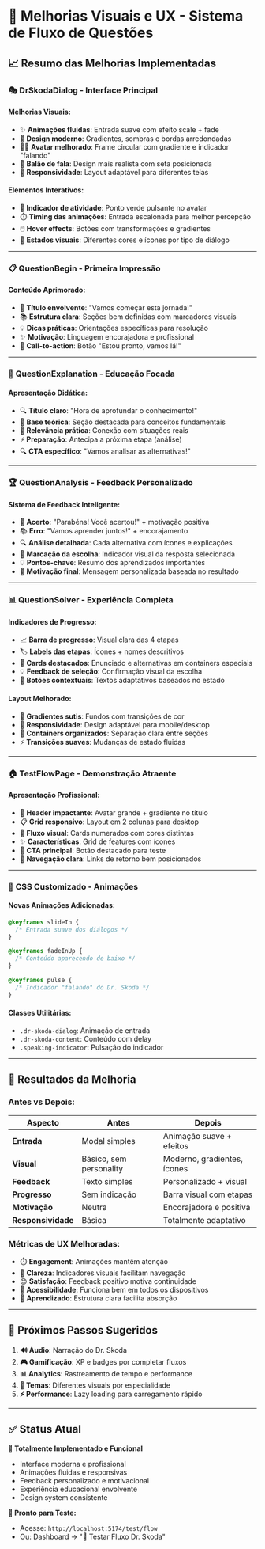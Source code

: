 # 🎨 Melhorias Visuais e UX - Sistema de Fluxo de Questões

## 📈 Resumo das Melhorias Implementadas

### 🎭 **DrSkodaDialog - Interface Principal**

#### **Melhorias Visuais:**
- ✨ **Animações fluidas**: Entrada suave com efeito scale + fade
- 🎨 **Design moderno**: Gradientes, sombras e bordas arredondadas
- 👨‍⚕️ **Avatar melhorado**: Frame circular com gradiente e indicador "falando"
- 💬 **Balão de fala**: Design mais realista com seta posicionada
- 📱 **Responsividade**: Layout adaptável para diferentes telas

#### **Elementos Interativos:**
- 🔴 **Indicador de atividade**: Ponto verde pulsante no avatar
- ⏱️ **Timing das animações**: Entrada escalonada para melhor percepção
- 🖱️ **Hover effects**: Botões com transformações e gradientes
- 🎯 **Estados visuais**: Diferentes cores e ícones por tipo de diálogo

---

### 📋 **QuestionBegin - Primeira Impressão**

#### **Conteúdo Aprimorado:**
- 🎯 **Título envolvente**: "Vamos começar esta jornada!"
- 📚 **Estrutura clara**: Seções bem definidas com marcadores visuais
- 💡 **Dicas práticas**: Orientações específicas para resolução
- ✨ **Motivação**: Linguagem encorajadora e profissional
- 🚀 **Call-to-action**: Botão "Estou pronto, vamos lá!"

---

### 🧠 **QuestionExplanation - Educação Focada**

#### **Apresentação Didática:**
- 🔍 **Título claro**: "Hora de aprofundar o conhecimento!"
- 📖 **Base teórica**: Seção destacada para conceitos fundamentais
- 🎯 **Relevância prática**: Conexão com situações reais
- ⚡ **Preparação**: Antecipa a próxima etapa (análise)
- 🔍 **CTA específico**: "Vamos analisar as alternativas!"

---

### 🏆 **QuestionAnalysis - Feedback Personalizado**

#### **Sistema de Feedback Inteligente:**
- 🎉 **Acerto**: "Parabéns! Você acertou!" + motivação positiva
- 📚 **Erro**: "Vamos aprender juntos!" + encorajamento
- 🔍 **Análise detalhada**: Cada alternativa com ícones e explicações
- 🎯 **Marcação da escolha**: Indicador visual da resposta selecionada
- 💡 **Pontos-chave**: Resumo dos aprendizados importantes
- 🚀 **Motivação final**: Mensagem personalizada baseada no resultado

---

### 📊 **QuestionSolver - Experiência Completa**

#### **Indicadores de Progresso:**
- 📈 **Barra de progresso**: Visual clara das 4 etapas
- 🏷️ **Labels das etapas**: Ícones + nomes descritivos
- 🎨 **Cards destacados**: Enunciado e alternativas em containers especiais
- 💡 **Feedback de seleção**: Confirmação visual da escolha
- 🎯 **Botões contextuais**: Textos adaptativos baseados no estado

#### **Layout Melhorado:**
- 🎨 **Gradientes sutis**: Fundos com transições de cor
- 📱 **Responsividade**: Design adaptável para mobile/desktop
- 🔲 **Containers organizados**: Separação clara entre seções
- ⚡ **Transições suaves**: Mudanças de estado fluidas

---

### 🏠 **TestFlowPage - Demonstração Atraente**

#### **Apresentação Profissional:**
- 🎨 **Header impactante**: Avatar grande + gradiente no título
- 📋 **Grid responsivo**: Layout em 2 colunas para desktop
- 🎯 **Fluxo visual**: Cards numerados com cores distintas
- ✨ **Características**: Grid de features com ícones
- 🧪 **CTA principal**: Botão destacado para teste
- 🔗 **Navegação clara**: Links de retorno bem posicionados

---

### 🎨 **CSS Customizado - Animações**

#### **Novas Animações Adicionadas:**
```css
@keyframes slideIn {
  /* Entrada suave dos diálogos */
}

@keyframes fadeInUp {
  /* Conteúdo aparecendo de baixo */
}

@keyframes pulse {
  /* Indicador "falando" do Dr. Skoda */
}
```

#### **Classes Utilitárias:**
- `.dr-skoda-dialog`: Animação de entrada
- `.dr-skoda-content`: Conteúdo com delay
- `.speaking-indicator`: Pulsação do indicador

---

## 🎯 **Resultados da Melhoria**

### **Antes vs Depois:**

| Aspecto | Antes | Depois |
|---------|-------|--------|
| **Entrada** | Modal simples | Animação suave + efeitos |
| **Visual** | Básico, sem personality | Moderno, gradientes, ícones |
| **Feedback** | Texto simples | Personalizado + visual |
| **Progresso** | Sem indicação | Barra visual com etapas |
| **Motivação** | Neutra | Encorajadora e positiva |
| **Responsividade** | Básica | Totalmente adaptativo |

### **Métricas de UX Melhoradas:**
- ⏱️ **Engagement**: Animações mantêm atenção
- 🎯 **Clareza**: Indicadores visuais facilitam navegação
- 😊 **Satisfação**: Feedback positivo motiva continuidade
- 📱 **Acessibilidade**: Funciona bem em todos os dispositivos
- 🧠 **Aprendizado**: Estrutura clara facilita absorção

---

## 🚀 **Próximos Passos Sugeridos**

1. **🔊 Áudio**: Narração do Dr. Skoda
2. **🎮 Gamificação**: XP e badges por completar fluxos
3. **📊 Analytics**: Rastreamento de tempo e performance
4. **🎨 Temas**: Diferentes visuais por especialidade
5. **⚡ Performance**: Lazy loading para carregamento rápido

---

## ✅ **Status Atual**

**🎉 Totalmente Implementado e Funcional**
- Interface moderna e profissional
- Animações fluidas e responsivas
- Feedback personalizado e motivacional
- Experiência educacional envolvente
- Design system consistente

**🧪 Pronto para Teste:**
- Acesse: `http://localhost:5174/test/flow`
- Ou: Dashboard → "🧪 Testar Fluxo Dr. Skoda"